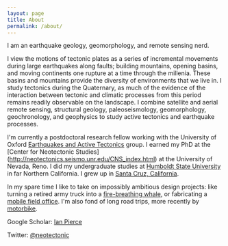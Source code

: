 ```yaml
---
layout: page
title: About
permalink: /about/
---
```


I am an earthquake geology, geomorphology, and remote sensing nerd. 

I view the motions of tectonic plates as a series of incremental movements during large earthquakes along faults; building mountains, opening basins, and moving continents one rupture at a time through the millenia. These basins and mountains provide the diversity of environments that we live in. I study tectonics during the Quaternary, as much of the evidence of the interaction between tectonic and climatic processes from this period remains readily observable on the landscape. I combine satellite and aerial remote sensing, structural geology, paleoseismology, geomorphology, geochronology, and geophysics to study active tectonics and earthquake processes. 

I'm currently a postdoctoral research fellow working with the University of Oxford [Earthquakes and Active Tectonics](https://www.earth.ox.ac.uk/research-groups/active-tectonics-and-earthquakes-research/) group. I earned my PhD at the [Center for Neotectonic Studies] (http://neotectonics.seismo.unr.edu/CNS_index.html) at the University of Nevada, Reno. I did my undergraduate studies at [Humboldt State University](https://geology.humboldt.edu/) in far Northern California. I grew up in [Santa Cruz, California](https://goo.gl/maps/mz88mCLBKzUNepdL6). 

In my spare time I like to take on impossibly ambitious design projects: like turning a retired army truck into a [fire-breathing whale](/photos/whale.jpg), or fabricating a [mobile field office](/photos/cyberroamer.jpg). I'm also fond of long road trips, more recently by [motorbike](/photos/moto.jpg). 


Google Scholar: [Ian Pierce](https://scholar.google.com/citations?user=bJK4WiAAAAAJ&hl=en) 

Twitter: [@neotectonic](https://twitter.com/neotectonic)


